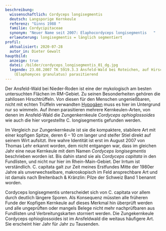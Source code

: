 ```yaml
---
beschreibung:
  wissenschaftlich: Cordyceps longisegmentis
  deutsch: Langsporige Kernkeule
  referenz: "Ginns 1988 "
  familie: Cordycipitaceae
  synonym: "Neuer Name seit 2007: Elaphocordyceps longisegmentis   "
  erlaeuterung: longisegmentis = länglich segmentiert
profil:
  aktualisiert: 2020-07-28
  autor_in: Dieter Gewalt
hauptbild:
  anzeige: true
  datei: /bilder/cordyceps_longisegmentis_01_dg.jpg
  legende: 23.08.2007 TK 5919.3.3 Ansfeld-Wald bei Roteichen, auf Hirschtrüffen
    (Elaphomyces granulatus) parasitierend
---
```

Der Ansfeld-Wald bei Nieder-Roden ist eine der mykologisch am besten untersuchten Flächen im RM-Gebiet. Zu seinen Besonderheiten gehören die zahllosen Hirschtrüffeln. Von diesen für den Menschen ungenießbaren, nicht mit echten Trüffeln verwandten [Hypogäen](<Hypogäen "Glossar">) muss es hier im Untergrund nur so wimmeln. Auf ihnen parasitieren mehrere Kernkeulen-Arten, von denen im Ansfeld-Wald die Zungenkernkeule *Cordyceps ophioglossoides* wie auch die hier vorgestellte C. longisegmentis gefunden werden. 

Im Vergleich zur Zungenkernkeule ist sie die kompaktere, stabilere Art mit einer kopfigen Spitze, deren 6 – 10 cm langer und steifer Stiel direkt auf seinem Wirt aufsitzt. Ihre wahre Identität ist erst im August 2007 von Thomas Lehr erkannt worden, dem nicht entgangen war, dass im gleichen Jahr eine neue Kernkeule mit dem Namen *Cordyceps longisegmentis* beschrieben worden ist. Bis dahin stand sie als *Cordyceps capitata* in den Fundlisten, und nicht nur hier im Rhein-Main-Gebiet. Der Irrtum ist verständlich. C. capitata galt zur Zeit meines Erstfundes Mitte der 1980er Jahre als unverwechselbare, makroskopisch im Feld ansprechbare Art und ist damals nach Breitenbach & Kränzlin: Pilze der Schweiz Band 1 benannt worden.


Cordyceps longisegmentis unterscheidet sich von C. capitata vor allem durch deutlich längere Sporen. Als Konsequenz müssten alle früheren Funde der Kopfigen Kernkeule auf dieses Merkmal hin überprüft werden und alle ungeprüften oder mangels Belege nicht mehr nachprüfbaren aus Fundlisten und Verbreitungskarten storniert werden.
Die Zungekernkeule Cordyceps ophioglossoides ist im Ansfeldwald die weitaus häufigere Art. Sie erscheint hier Jahr für Jahr zu Tausenden.